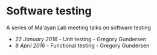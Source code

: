 # Software testing

A series of Ma'ayan Lab meeting talks on software testing

- _22 January 2016_ - Unit testing - Gregory Gundersen
- _8 April 2016_ - Functional testing - Gregory Gundersen
